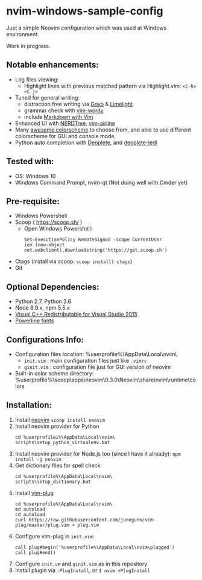 nvim-windows-sample-config
===========================

Just a simple Neovim configuration which was used at Windows environment.

Work in progress.

Notable enhancements:
----------------------
- Log files viewing:
    - Highlight lines with previous matched pattern via Highlight.vim: `<C-h><C-j>`
- Tuned for general writing:
    - distraction free writing via [Goyo](https://github.com/junegunn/goyo.vim) & [Limelight](https://github.com/junegunn/limelight.vim)
    - grammar check with [vim-wordy](https://github.com/reedes/vim-wordy)
    - include [Markdown with Vim](https://github.com/gabrielelana/vim-markdown)
- Enhanced UI with [NERDTree](https://github.com/scrooloose/nerdtree), [vim-airline](https://github.com/vim-airline/vim-airline)    
- Many [awesome colorscheme](https://github.com/rafi/awesome-vim-colorschemes) to choose from, and able to use different colorscheme for GUI and console mode. 
- Python auto completion with [Deoplete](https://github.com/Shougo/deoplete.nvim), and [deoplete-jedi](https://github.com/zchee/deoplete-jedi)

Tested with:
---------------
- OS: Windows 10
- Windows Command Prompt, nvim-qt (Not doing well with Cmder yet)

Pre-requisite:
-----------------
- Windows Powershell
- Scoop ( https://scoop.sh/ )
    - Open Windows Powershell:
        ```console
        Set-ExecutionPolicy RemoteSigned -scope CurrentUser
        iex (new-object net.webclient).downloadstring('https://get.scoop.sh')
        ```
- Ctags (install via scoop: `scoop installl ctags`)
- Git 

Optional Dependencies:
-----------------------
- Python 2.7, Python 3.6
- Node 8.9.x, npm 5.5.x
- [Visual C++ Redistributable for Visual Studio 2015](https://www.microsoft.com/en-my/download/details.aspx?id=48145)
- [Powerline fonts](https://medium.com/@slmeng/how-to-install-powerline-fonts-in-windows-b2eedecace58)

Configurations Info:
---------------------
- Configuration files location: %userprofile%\AppData\Local\nvim\
    - `init.vim` : main configuration files just like `.vimrc`
    - `ginit.vim` : configuration file just for GUI version of neovim
- Built-in color scheme directory: %userprofile%\scoop\apps\neovim\0.3.0\Neovim\share\nvim\runtime\colors

Installation:
--------------
1. Install [neovim](https://github.com/neovim/neovim/wiki/Installing-Neovim)
    `scoop install neovim`
2. Install neovim provider for Python
    ``` console
    cd %userprofilei%\AppData\Local\nvim\
    scripts\setup_python_virtualenv.bat

    ```
3. Install neovim provider for Node.js too (since I have it already): `npm install -g neovim`
4. Get dictionary files for spell check:
    ``` console
    cd %userprofile%\AppData\Local\nvim\
    scripts\setup_dictionary.bat
    ```
5. Install [vim-plug]( https://github.com/junegunn/vim-plug )
    ```console
    cd %userprofile%\AppData\Local\nvim\
    md autoload
    cd autoload
    curl https://raw.githubusercontent.com/junegunn/vim-plug/master/plug.vim > plug.vim
    ```
6. Configure vim-plug in `init.vim`:
    ```
    call plug#begin('%userprofile%\AppData\Local\nvim\plugged')
    call plug#end()
    ```
7. Configure `init.vm` and `ginit.vim` as in this repository
8. Install plugin via `:PlugInstall`, or `$ nvim +PlugInstall`
